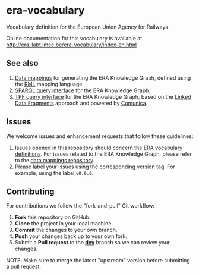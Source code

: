 # era-vocabulary
Vocabulary definition for the European Union Agency for Railways. 

Online documentation for this vocabulary is available at http://era.ilabt.imec.be/era-vocabulary/index-en.html

## See also

1. [Data mappings](https://github.com/julianrojas87/era-data-mappings) for generating the ERA Knowledge Graph, defined using the [RML](https://rml.io) mapping language.
2. [SPARQL query interface](https://test-linked.ec-dataplatform.eu/sparql) for the ERA Knowledge Graph.
3. [TPF query interface](http://era.ilabt.imec.be/query/) for the ERA Knowledge Graph, based on the [Linked Data Fragments](https://linkeddatafragments.org/) approach and powered by [Comunica](https://comunica.dev/). 

## Issues

We welcome issues and enhancement requests that follow these guidelines:

1. Issues opened in this repository should concern the [ERA vocabulary definitions](http://era.ilabt.imec.be/era-vocabulary/index-en.html). For issues related to the ERA Knowledge Graph, please refer to the [data mappings repository](https://github.com/julianrojas87/era-data-mappings/issues).
2. Please label your issues using the corresponding version tag. For example, using the label `v0.9.0`. 

## Contributing

For contributions we follow the "fork-and-pull" Git workflow:

1. **Fork** this repository on GitHub.
2. **Clone** the project in your local machine.
3. **Commit** the changes to your own branch.
4. **Push** your changes back up to your own fork.
5. Submit a **Pull request** to the [**dev**](https://github.com/julianrojas87/era-vocabulary/tree/dev) branch so we can review your changes.

NOTE: Make sure to merge the latest "upstream" version before submitting a pull request.